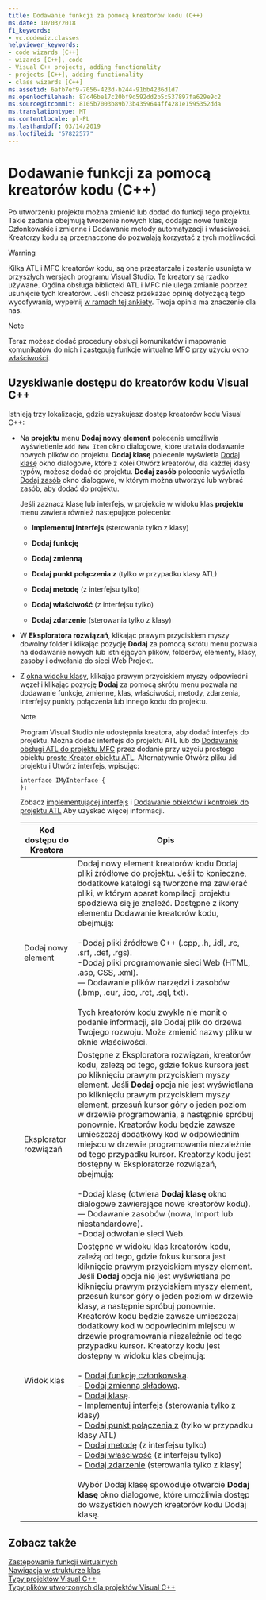 ```yaml
---
title: Dodawanie funkcji za pomocą kreatorów kodu (C++)
ms.date: 10/03/2018
f1_keywords:
- vc.codewiz.classes
helpviewer_keywords:
- code wizards [C++]
- wizards [C++], code
- Visual C++ projects, adding functionality
- projects [C++], adding functionality
- class wizards [C++]
ms.assetid: 6afb7ef9-7056-423d-b244-91bb4236d1d7
ms.openlocfilehash: 87c46be17c20bf9d592dd2b5c537897fa629e9c2
ms.sourcegitcommit: 8105b7003b89b73b4359644ff4281e1595352dda
ms.translationtype: MT
ms.contentlocale: pl-PL
ms.lasthandoff: 03/14/2019
ms.locfileid: "57822577"
---
```

# <a name="adding-functionality-with-code-wizards-c"></a>Dodawanie funkcji za pomocą kreatorów kodu (C++)

Po utworzeniu projektu można zmienić lub dodać do funkcji tego projektu. Takie zadania obejmują tworzenie nowych klas, dodając nowe funkcje Członkowskie i zmienne i Dodawanie metody automatyzacji i właściwości. Kreatorzy kodu są przeznaczone do pozwalają korzystać z tych możliwości.

> [!WARNING]
> Kilka ATL i MFC kreatorów kodu, są one przestarzałe i zostanie usunięta w przyszłych wersjach programu Visual Studio. Te kreatory są rzadko używane. Ogólna obsługa biblioteki ATL i MFC nie ulega zmianie poprzez usunięcie tych kreatorów. Jeśli chcesz przekazać opinię dotyczącą tego wycofywania, wypełnij [w ramach tej ankiety](https://www.surveymonkey.com/r/QDWKKCN). Twoja opinia ma znaczenie dla nas.

> [!NOTE]
>  Teraz możesz dodać procedury obsługi komunikatów i mapowanie komunikatów do nich i zastępują funkcje wirtualne MFC przy użyciu [okno właściwości](/visualstudio/ide/reference/properties-window).

## <a name="accessing-visual-c-code-wizards"></a>Uzyskiwanie dostępu do kreatorów kodu Visual C++

Istnieją trzy lokalizacje, gdzie uzyskujesz dostęp kreatorów kodu Visual C++:

- Na **projektu** menu **Dodaj nowy element** polecenie umożliwia wyświetlenie `Add New Item` okno dialogowe, które ułatwia dodawanie nowych plików do projektu. **Dodaj klasę** polecenie wyświetla [Dodaj klasę](../ide/add-class-dialog-box.md) okno dialogowe, które z kolei Otwórz kreatorów, dla każdej klasy typów, możesz dodać do projektu. **Dodaj zasób** polecenie wyświetla [Dodaj zasób](../windows/add-resource-dialog-box.md) okno dialogowe, w którym można utworzyć lub wybrać zasób, aby dodać do projektu.

   Jeśli zaznacz klasę lub interfejs, w projekcie w widoku klas **projektu** menu zawiera również następujące polecenia:

   - **Implementuj interfejs** (sterowania tylko z klasy)

   - **Dodaj funkcję**

   - **Dodaj zmienną**

   - **Dodaj punkt połączenia z** (tylko w przypadku klasy ATL)

   - **Dodaj metodę** (z interfejsu tylko)

   - **Dodaj właściwość** (z interfejsu tylko)

   - **Dodaj zdarzenie** (sterowania tylko z klasy)

- W **Eksploratora rozwiązań**, klikając prawym przyciskiem myszy dowolny folder i klikając pozycję **Dodaj** za pomocą skrótu menu pozwala na dodawanie nowych lub istniejących plików, folderów, elementy, klasy, zasoby i odwołania do sieci Web Projekt.

- Z [okna widoku klasy](/visualstudio/ide/viewing-the-structure-of-code), klikając prawym przyciskiem myszy odpowiedni węzeł i klikając pozycję **Dodaj** za pomocą skrótu menu pozwala na dodawanie funkcje, zmienne, klas, właściwości, metody, zdarzenia, interfejsy punkty połączenia lub innego kodu do projektu.

   > [!NOTE]
   > Program Visual Studio nie udostępnia kreatora, aby dodać interfejs do projektu. Można dodać interfejs do projektu ATL lub do [Dodawanie obsługi ATL do projektu MFC](../mfc/reference/adding-atl-support-to-your-mfc-project.md) przez dodanie przy użyciu prostego obiektu [proste Kreator obiektu ATL](../atl/reference/atl-simple-object-wizard.md). Alternatywnie Otwórz pliku .idl projektu i Utwórz interfejs, wpisując:

    ```IDL
    interface IMyInterface {
    };
    ```

   Zobacz [implementującej interfejs](../ide/implementing-an-interface-visual-cpp.md) i [Dodawanie obiektów i kontrolek do projektu ATL](../atl/reference/adding-objects-and-controls-to-an-atl-project.md) Aby uzyskać więcej informacji.

   |Kod dostępu do Kreatora|Opis|
   |-----------------------------|-----------------|
   |Dodaj nowy element|Dodaj nowy element kreatorów kodu Dodaj pliki źródłowe do projektu. Jeśli to konieczne, dodatkowe katalogi są tworzone ma zawierać pliki, w którym aparat kompilacji projektu spodziewa się je znaleźć. Dostępne z ikony elementu Dodawanie kreatorów kodu, obejmują:<br /><br />-Dodaj pliki źródłowe C++ (.cpp, .h, .idl, .rc, .srf, .def, .rgs).<br />-Dodaj pliki programowanie sieci Web (HTML, .asp, CSS, .xml).<br />— Dodawanie plików narzędzi i zasobów (.bmp, .cur, .ico, .rct, .sql, txt).<br /><br />Tych kreatorów kodu zwykle nie monit o podanie informacji, ale Dodaj plik do drzewa Twojego rozwoju. Może zmienić nazwy pliku w oknie właściwości.|
   |Eksplorator rozwiązań|Dostępne z Eksploratora rozwiązań, kreatorów kodu, zależą od tego, gdzie fokus kursora jest po kliknięciu prawym przyciskiem myszy element. Jeśli **Dodaj** opcja nie jest wyświetlana po kliknięciu prawym przyciskiem myszy element, przesuń kursor góry o jeden poziom w drzewie programowania, a następnie spróbuj ponownie. Kreatorów kodu będzie zawsze umieszczaj dodatkowy kod w odpowiednim miejscu w drzewie programowania niezależnie od tego przypadku kursor. Kreatorzy kodu jest dostępny w Eksploratorze rozwiązań, obejmują:<br /><br />-Dodaj klasę (otwiera **Dodaj klasę** okno dialogowe zawierające nowe kreatorów kodu).<br />— Dodawanie zasobów (nowa, Import lub niestandardowe).<br />-Dodaj odwołanie sieci Web.|
   |Widok klas|Dostępne w widoku klas kreatorów kodu, zależą od tego, gdzie fokus kursora jest kliknięcie prawym przyciskiem myszy element. Jeśli **Dodaj** opcja nie jest wyświetlana po kliknięciu prawym przyciskiem myszy element, przesuń kursor góry o jeden poziom w drzewie klasy, a następnie spróbuj ponownie. Kreatorów kodu będzie zawsze umieszczaj dodatkowy kod w odpowiednim miejscu w drzewie programowania niezależnie od tego przypadku kursor. Kreatorzy kodu jest dostępny w widoku klas obejmują:<br /><br />- [Dodaj funkcję członkowską](../ide/adding-a-member-function-visual-cpp.md).<br />- [Dodaj zmienną składową](../ide/adding-a-member-variable-visual-cpp.md).<br />- [Dodaj klasę](../ide/adding-a-class-visual-cpp.md).<br />- [Implementuj interfejs](../ide/implement-interface-wizard.md) (sterowania tylko z klasy)<br />- [Dodaj punkt połączenia z](../ide/implement-connection-point-wizard.md) (tylko w przypadku klasy ATL)<br />- [Dodaj metodę](../ide/add-method-wizard.md) (z interfejsu tylko)<br />- [Dodaj właściwość](../ide/names-add-property-wizard.md) (z interfejsu tylko)<br />- [Dodaj zdarzenie](../ide/add-event-wizard.md) (sterowania tylko z klasy)<br /><br />Wybór Dodaj klasę spowoduje otwarcie **Dodaj klasę** okno dialogowe, które umożliwia dostęp do wszystkich nowych kreatorów kodu Dodaj klasę.|

## <a name="see-also"></a>Zobacz także

[Zastępowanie funkcji wirtualnych](../ide/overriding-a-virtual-function-visual-cpp.md)<br>
[Nawigacja w strukturze klas](../ide/navigating-the-class-structure-visual-cpp.md)<br>
[Typy projektów Visual C++](../build/reference/visual-cpp-project-types.md)<br>
[Typy plików utworzonych dla projektów Visual C++](../build/reference/file-types-created-for-visual-cpp-projects.md)
